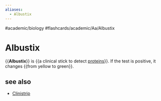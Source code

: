 ```yaml
---
aliases:
  - Albustix
---
```


#academic/biology #flashcards/academic/Aa/Albustix

# Albustix

{{__Albustix__}} is {{a clinical stick to detect [proteins](protein.md)}}. If the test is positive, it changes {{from yellow to green}}. <!--SR:!2023-08-07,73,310!2023-07-02,40,270!2023-06-14,27,250-->

## see also

- [Clinistrip](Clinistrip.md)
